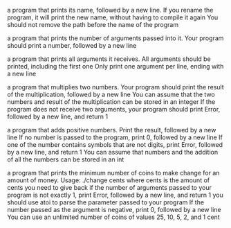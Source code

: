 a program that prints its name, followed by a new line.
	If you rename the program, it will print the new name, without having to compile it again
	You should not remove the path before the name of the program

a program that prints the number of arguments passed into it.
	Your program should print a number, followed by a new line

a program that prints all arguments it receives.
	All arguments should be printed, including the first one
	Only print one argument per line, ending with a new line

a program that multiplies two numbers.
	Your program should print the result of the multiplication, followed by a new line
	You can assume that the two numbers and result of the multiplication can be stored in an integer
	If the program does not receive two arguments, your program should print Error, followed by a new line, and return 1

a program that adds positive numbers.
	Print the result, followed by a new line
	If no number is passed to the program, print 0, followed by a new line
	If one of the number contains symbols that are not digits, print Error, followed by a new line, and return 1
	You can assume that numbers and the addition of all the numbers can be stored in an int

a program that prints the minimum number of coins to make change for an amount of money.
	Usage: ./change cents
	where cents is the amount of cents you need to give back
	if the number of arguments passed to your program is not exactly 1, print Error, followed by a new line, and return 1
	you should use atoi to parse the parameter passed to your program
	If the number passed as the argument is negative, print 0, followed by a new line
	You can use an unlimited number of coins of values 25, 10, 5, 2, and 1 cent
